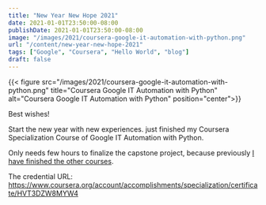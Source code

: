 ```yaml
---
title: "New Year New Hope 2021"
date: 2021-01-01T23:50:00-08:00
publishDate: 2021-01-01T23:50:00-08:00
image: "/images/2021/coursera-google-it-automation-with-python.png"
url: "/content/new-year-new-hope-2021"
tags: ["Google", "Coursera", "Hello World", "blog"]
draft: false
---
```


{{< figure src="/images/2021/coursera-google-it-automation-with-python.png" title="Coursera Google IT Automation with Python" alt="Coursera Google IT Automation with Python" position="center">}}

Best wishes!

Start the new year with new experiences. just finished my Coursera Specialization Course of Google IT Automation with Python.

Only needs few hours to finalize the capstone project, because previously [I have finished the other courses](https://oo.or.id/content/ulasan-kursus-coursera-google-it-automation-with-python/).

The credential URL: https://www.coursera.org/account/accomplishments/specialization/certificate/HVT3DZW8MYW4